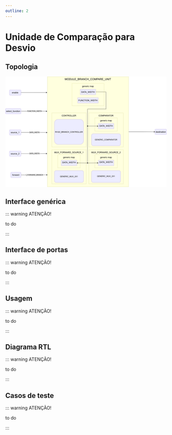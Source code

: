 ```yaml
---
outline: 2
---
```


# Unidade de Comparação para Desvio

## Topologia

![alt text](/public/images/reference/report_components/module_branch_compare_unit.drawio.svg)

## Interface genérica

::: warning ATENÇÃO!

to do

:::

## Interface de portas

::: warning ATENÇÃO!

to do

:::

## Usagem

::: warning ATENÇÃO!

to do

:::

## Diagrama RTL

::: warning ATENÇÃO!

to do

:::

## Casos de teste

::: warning ATENÇÃO!

to do

:::
